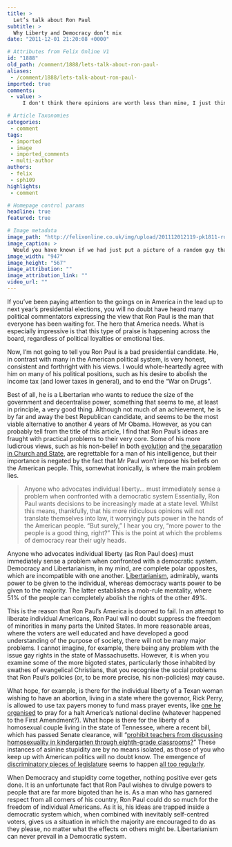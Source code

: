 ```yaml
---
title: >
  Let’s talk about Ron Paul
subtitle: >
  Why Liberty and Democracy don’t mix
date: "2011-12-01 21:20:08 +0000"

# Attributes from Felix Online V1
id: "1888"
old_path: /comment/1888/lets-talk-about-ron-paul-
aliases:
 - /comment/1888/lets-talk-about-ron-paul-
imported: true
comments:
 - value: >
     I don't think there opinions are worth less than mine, I just think their opinions are downright idiotic. And yes, they think the way they do for a reason, as do I. Determinism and all that. It still doesn't mean that they have intelligent opinions. <br> <br>Your first point is exactly what I was saying in the article- people vote to help themselves, but only the majority can actually get what they want. Bigotry in the way it is used nowadays doesn't mean simply someone who disagrees with you. I am using it to describe a group of people who have archaic, old fashioned and downright stupid opinions on minorities and would, if it were up to then, make the lives of these minorities a complete misery. <br> <br>I said in my article Ron Paul looks like the best candidate at the moment. I hope he gets voted in (although it doesn't look all that likely). But I just don't like the way that people seem to be glossing over the problems a Ron Paul led America will face (as outlined in the article). <br> <br> <br>,I'm not sure exactly the poi

# Article Taxonomies
categories:
 - comment
tags:
 - imported
 - image
 - imported_comments
 - multi-author
authors:
 - felix
 - sph109
highlights:
 - comment

# Homepage control params
headline: true
featured: true

# Image metadata
image_path: "http://felixonline.co.uk/img/upload/201112012119-pk1811-ron-paul-2012-campaign.jpg"
image_caption: >
  Would you have known if we had just put a picture of a random guy that wasn’t Ron Paul?
image_width: "947"
image_height: "567"
image_attribution: ""
image_attribution_link: ""
video_url: ""
---
```


If you’ve been paying attention to the goings on in America in the lead up to next year’s presidential elections, you will no doubt have heard many political commentators expressing the view that Ron Paul is the man that everyone has been waiting for. The hero that America needs. What is especially impressive is that this type of praise is happening across the board, regardless of political loyalties or emotional ties.

Now, I’m not going to tell you Ron Paul is a bad presidential candidate. He, in contrast with many in the American political system, is very honest, consistent and forthright with his views. I would whole-heartedly agree with him on many of his political positions, such as his desire to abolish the income tax (and lower taxes in general), and to end the “War on Drugs”.

Best of all, he is a Libertarian who wants to reduce the size of the government and decentralise power, something that seems to me, at least in principle, a very good thing. Although not much of an achievement, he is by far and away the best Republican candidate, and seems to be the most viable alternative to another 4 years of Mr Obama. However, as you can probably tell from the title of this article, I find that Ron Paul’s ideas are fraught with practical problems to their very core. Some of his more ludicrous views, such as his non-belief in both [evolution](http://www.youtube.com/watch?v=6JyvkjSKMLw) and [the separation in Church and State](http://www.lewrockwell.com/paul/paul148.html), are regrettable for a man of his intelligence, but their importance is negated by the fact that Mr Paul won’t impose his beliefs on the American people. This, somewhat ironically, is where the main problem lies.
> Anyone who advocates individual liberty... must immediately sense a problem when confronted with a democratic system
Essentially, Ron Paul wants decisions to be increasingly made at a state level. Whilst this means, thankfully, that his more ridiculous opinions will not translate themselves into law, it worryingly puts power in the hands of the American people. “But surely,” I hear you cry, “more power to the people is a good thing, right?” This is the point at which the problems of democracy rear their ugly heads.

Anyone who advocates individual liberty (as Ron Paul does) must immediately sense a problem when confronted with a democratic system. Democracy and Libertarianism, in my mind, are complete polar opposites, which are incompatible with one another. [Libertarianism](http://en.wikipedia.org/wiki/Libertarianism), admirably, wants power to be given to the individual, whereas democracy wants power to be given to the majority. The latter establishes a mob-rule mentality, where 51% of the people can completely abolish the rights of the other 49%.

This is the reason that Ron Paul’s America is doomed to fail. In an attempt to liberate individual Americans, Ron Paul will no doubt suppress the freedom of minorities in many parts the United States. In more reasonable areas, where the voters are well educated and have developed a good understanding of the purpose of society, there will not be many major problems. I cannot imagine, for example, there being any problem with the issue gay rights in the state of Massachusetts. However, it is when you examine some of the more bigoted states, particularly those inhabited by swathes of evangelical Christians, that you recognise the social problems that Ron Paul’s policies (or, to be more precise, his non-policies) may cause.

What hope, for example, is there for the individual liberty of a Texan woman wishing to have an abortion, living in a state where the governor, Rick Perry, is allowed to use tax payers money to fund mass prayer events, like [one he organised](http://www.guardian.co.uk/world/2011/aug/07/rick-perrys-call-to-prayer) to pray for a halt America’s national decline (whatever happened to the First Amendment?). What hope is there for the liberty of a homosexual couple living in the state of Tennessee, where a recent bill, which has passed Senate clearance, will “[prohibit teachers from discussing homosexuality in kindergarten through eighth-grade classrooms?](http://www.knoxnews.com/news/2011/apr/21/dont-say-gay-bill-clears-senate-panel/)” These instances of asinine stupidity are by no means isolated, as those of you who keep up with American politics will no doubt know. The emergence of [discriminatory pieces of legislature](http://motherjones.com/politics/2011/02/south-dakota-hb-1171-legalize-killing-abortion-providers#update1) seems to happen [all too regularly](http://www.reuters.com/article/2011/06/25/us-gaymarriage-usa-idUSTRE75O0G420110625).

When Democracy and stupidity come together, nothing positive ever gets done. It is an unfortunate fact that Ron Paul wishes to divulge powers to people that are far more bigoted than he is. As a man who has garnered respect from all corners of his country, Ron Paul could do so much for the freedom of individual Americans. As it is, his ideas are trapped inside a democratic system which, when combined with inevitably self-centred voters, gives us a situation in which the majority are encouraged to do as they please, no matter what the effects on others might be. Libertarianism can never prevail in a Democratic system.
